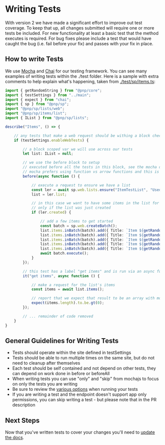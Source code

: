 # Writing Tests

With version 2 we have made a significant effort to improve out test coverage. To keep that up, all changes submitted will require one or more tests be included. For new functionality at least a basic test that the method executes is required. For bug fixes please include a test that would have caught the bug (i.e. fail before your fix) and passes with your fix in place.

## How to write Tests

We use [Mocha](https://mochajs.org/) and [Chai](https://www.chaijs.com/) for our testing framework. You can see many examples of writing tests within the ./test folder. Here is a sample with extra comments to help explain what's happening, taken from [./test/sp/items.ts](https://github.com/pnp/pnpjs/blob/main/test/sp/items.ts):

```TypeScript
import { getRandomString } from "@pnp/core";
import { testSettings } from "../main";
import { expect } from "chai";
import { sp } from "@pnp/sp";
import "@pnp/sp/lists/web";
import "@pnp/sp/items/list";
import { IList } from "@pnp/sp/lists";

describe("Items", () => {

    // any tests that make a web request should be withing a block checking if web tests are enabled
    if (testSettings.enableWebTests) {

        // a block scoped var we will use across our tests
        let list: IList = null;

        // we use the before block to setup
        // executed before all the tests in this block, see the mocha docs for more details
        // mocha prefers using function vs arrow functions and this is recommended
        before(async function () {

            // execute a request to ensure we have a list
            const ler = await sp.web.lists.ensure("ItemTestList", "Used to test item operations");
            list = ler.list;

            // in this case we want to have some items in the list for testing so we add those
            // only if the list was just created
            if (ler.created) {

                // add a few items to get started
                const batch = sp.web.createBatch();
                list.items.inBatch(batch).add({ Title: `Item ${getRandomString(4)}` });
                list.items.inBatch(batch).add({ Title: `Item ${getRandomString(4)}` });
                list.items.inBatch(batch).add({ Title: `Item ${getRandomString(4)}` });
                list.items.inBatch(batch).add({ Title: `Item ${getRandomString(4)}` });
                list.items.inBatch(batch).add({ Title: `Item ${getRandomString(4)}` });
                await batch.execute();
            }
        });

        // this test has a label "get items" and is run via an async function
        it("get items", async function () {

            // make a request for the list's items
            const items = await list.items();

            // report that we expect that result to be an array with more than 0 items
            expect(items.length).to.be.gt(0);
        });

        // ... remainder of code removed
    }
}
```

## General Guidelines for Writing Tests

- Tests should operate within the site defined in testSettings
- Tests should be able to run multiple times on the same site, but do not need to cleanup after themselves
- Each test should be self contained and not depend on other tests, they can depend on work done in before or beforeAll
- When writing tests you can use "only" and "skip" from mochajs to focus on only the tests you are writing
- Be sure to review the [various options](./npm-scripts.md#test) when running your tests
- If you are writing a test and the endpoint doesn't support app only permissions, you can skip writing a test - but please note that in the PR description

## Next Steps

Now that you've written tests to cover your changes you'll need to [update the docs](./documentation.md).
